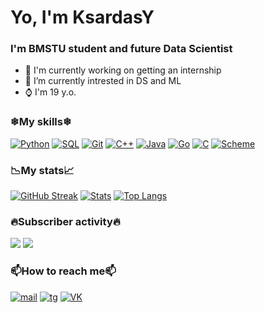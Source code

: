 # Yo, I'm KsardasY
### I'm BMSTU student and future Data Scientist

- 🔭 I'm currently working on getting an internship
- 🧲 I’m currently intrested in DS and ML
- ⌚ I'm 19 y.o.
### ❄My skills❄
[![Python](https://img.shields.io/badge/-Python-160145?style=for-the-badge&logo=Python&logoColor=03ffff)](https://github.com/xrtz/INFO-SARATOV)
[![SQL](https://img.shields.io/badge/-SQL-160145?style=for-the-badge&logo=SQLite&logoColor=03ffff)](https://github.com/KsardasY/Selection/tree/main/Think-analytics)
[![Git](https://img.shields.io/badge/-Git-160145?style=for-the-badge&logo=Git&logoColor=03ffff)](https://github.com/KsardasY/COLE-KNIGHT)
[![C++](https://img.shields.io/badge/-C++-160145?style=for-the-badge&logo=C%2b%2b&logoColor=03ffff)](https://github.com/KsardasY/BMSTU-programming/tree/main/Programming%20languages%20and%20methods)
[![Java](https://img.shields.io/badge/-Java-160145?style=for-the-badge&logo=Intellij%20IDEA&logoColor=03ffff)](https://github.com/KsardasY/BMSTU-programming/tree/main/Programming%20languages%20and%20methods)
[![Go](https://img.shields.io/badge/-Golang-160145?style=for-the-badge&logo=Goland&logoColor=03ffff)](https://github.com/KsardasY/BMSTU-programming/tree/main/Discrete%20mathematics)
[![C](https://img.shields.io/badge/-C-160145?style=for-the-badge&logo=CLion&logoColor=03ffff)](https://github.com/KsardasY/BMSTU-programming/tree/main/Top%20algorithms)
[![Scheme](https://img.shields.io/badge/-Scheme-160145?style=for-the-badge&logo=Racket&logoColor=03ffff)](https://github.com/KsardasY/BMSTU-programming/tree/main/Fundamentals%20of%20computer%20science)
### 📉My stats📈
[![GitHub Streak](http://github-readme-streak-stats.herokuapp.com?user=KsardasY&theme=algolia&hide_border=true&date_format=M%20j%5B%2C%20Y%5D&background=0C0C36&stroke=03FFFF&ring=FFFFFF&fire=03FFFF&currStreakNum=03FFFF&currStreakLabel=FFFFFF&sideNums=03FFFF&sideLabels=FFFFFF&dates=03FFFF)](https://git.io/streak-stats) [![Stats](https://github-readme-stats.vercel.app/api?username=KsardasY&show_icons=true&theme=outrun&title_color=03ffff&icon_color=03ffff&text_color=ffffff&border_radius=5&hide_border=true)](https://github.com/anuraghazra/github-readme-stats)
[![Top Langs](https://github-readme-stats.vercel.app/api/top-langs/?username=KsardasY&show_icons=true&theme=outrun&title_color=03ffff&icon_color=03ffff&text_color=ffffff&border_radius=5&layout=compact&hide_border=true)](https://github.com/anuraghazra/github-readme-stats)
### 🔥Subscriber activity🔥
![](https://komarev.com/ghpvc/?username=KsardasY&style=for-the-badge&color=0C0C36) ![](https://img.shields.io/github/followers/KsardasY?label=Followers&style=for-the-badge&color=0C0C36)
### 📫How to reach me📫
[![mail](https://img.shields.io/badge/--160145?style=for-the-badge&logo=mail.ru&logoColor=03ffff)](mailto://KsardasY@yandex.ru) [![tg](https://img.shields.io/badge/--160145?style=for-the-badge&logo=telegram&logoColor=03ffff)](https://t.me/KsardasY) [![VK](https://img.shields.io/badge/--160145?style=for-the-badge&logo=VK&logoColor=03ffff)](https://vk.com/councussive_shell)
